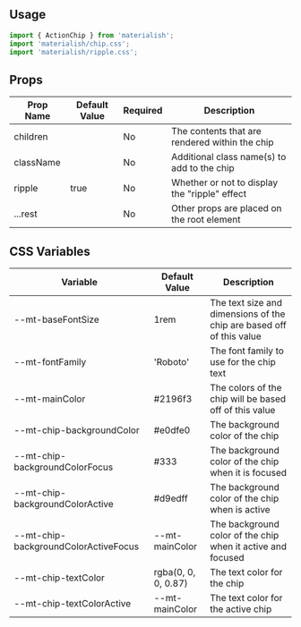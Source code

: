 ## Usage

```jsx
import { ActionChip } from 'materialish';
import 'materialish/chip.css';
import 'materialish/ripple.css';
```

## Props

| Prop Name | Default Value | Required | Description                                    |
| --------- | ------------- | -------- | ---------------------------------------------- |
| children  |               | No       | The contents that are rendered within the chip |
| className |               | No       | Additional class name(s) to add to the chip    |
| ripple    | true          | No       | Whether or not to display the "ripple" effect  |
| ...rest   |               | No       | Other props are placed on the root element     |

## CSS Variables

| Variable                             | Default Value       | Description                                                          |
| ------------------------------------ | ------------------- | -------------------------------------------------------------------- |
| --mt-baseFontSize                    | 1rem                | The text size and dimensions of the chip are based off of this value |
| --mt-fontFamily                      | 'Roboto'            | The font family to use for the chip text                             |
| --mt-mainColor                       | #2196f3             | The colors of the chip will be based off of this value               |
| --mt-chip-backgroundColor            | #e0dfe0             | The background color of the chip                                     |
| --mt-chip-backgroundColorFocus       | #333                | The background color of the chip when it is focused                  |
| --mt-chip-backgroundColorActive      | #d9edff             | The background color of the chip when is active                      |
| --mt-chip-backgroundColorActiveFocus | --mt-mainColor      | The background color of the chip when it active and focused          |
| --mt-chip-textColor                  | rgba(0, 0, 0, 0.87) | The text color for the chip                                          |
| --mt-chip-textColorActive            | --mt-mainColor      | The text color for the active chip                                   |

